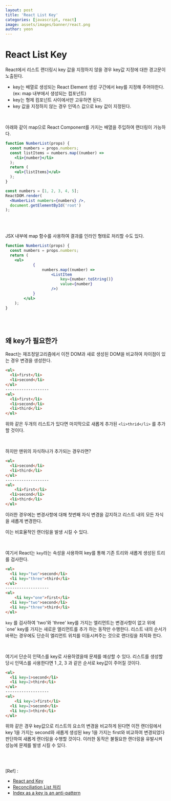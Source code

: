 ```yaml
---
layout: post
title: 'React List Key'
categories: [javascript, react]
image: assets/images/banner/react.png
author: yeon
---
```


# React List Key

React에서 리스트 랜더링시 key 값을 지정하지 않을 경우 key값 지정에 대한 경고문이 노출된다. <br>

- key는 배열로 생성되는 React Element 생성 구간에서 key를 지정해 주어야한다. (ex: map 내부에서 생성되는 컴포넌트)
- key는 형제 컴포넌트 사이에서만 고유하면 된다.
- key 값을 지정하지 않는 경우 인덱스 값으로 key 값이 지정된다.

<br>

아래와 같이 map으로 React Component를 가지는 배열을 주입하여 랜더링이 가능하다. <br>

```jsx
function NumberList(props) {
  const numbers = props.numbers;
  const listItems = numbers.map((number) =>
    <li>{number}</li>
  );
  return (
    <ul>{listItems}</ul>
  );
}

const numbers = [1, 2, 3, 4, 5];
ReactDOM.render(
  <NumberList numbers={numbers} />,
  document.getElementById('root')
);
```

<br><br>

JSX 내부에 map 함수를 사용하여 결과를 인라인 형태로 처리할 수도 있다. <br>

```jsx
function NumberList(props) {
  const numbers = props.numbers;
  return (
    <ul>
			{
				numbers.map((number) =>
					<ListItem
						key={number.toString()}
						value={number}
					/>)
			}
		</ul>
	);
}
```

<br><br>

## 왜 key가 필요한가

React는 재조정알고리즘에서 이전 DOM과 새로 생성된 DOM을 비교하여 차이점이 있는 경우 변경을 생성한다. <br>

```html
<ul>
  <li>first</li>
  <li>second</li>
</ul>
-------------------
<ul>
  <li>first</li>
  <li>second</li>
  <li>third</li>
</ul>
```

위와 같은 두개의 리스트가 있다면 마지막으로 새롭게 추가된 `<li>thrid</li>` 를 추가할 것이다. <br>

<br>

하지만 맨위의 자식하나가 추가되는 경우라면? <br>

```html
<ul>
  <li>second</li>
  <li>third</li>
</ul>
-------------------
<ul>
	<li>first</li>
  <li>second</li>
  <li>third</li>
</ul>
```

이러한 경우에는 변경사항에 대해 첫번째 자식 변경을 감지하고 리스트 내의 모든 자식을 새롭게 변경한다. <br>

이는 비효율적인 랜더링을 발생 시킬 수 있다. <br>

<br>

여기서  React는 `key`라는 속성을 사용하여 key를 통해 기존 트리와 새롭게 생성된 트리를 검사한다. <br>

```html
<ul>
  <li key="two">second</li>
  <li key="three">third</li>
</ul>
-------------------
<ul>
	<li key="one">first</li>
  <li key="two">second</li>
  <li key="three">third</li>
</ul>
```

`key` 를 검사하여 'two'와 'three' key를 가지는 엘리먼트는 변경사항이 없고 위에 `one' key를 가지는 새로운 엘리먼트를 추가 하는 동작만 수행한다. 리스트 내의 순서가 바뀌는 경우에도 단순히 엘리먼트 위치를 이동시켜주는 것으로 랜더링을 최적화 한다. <br>

<br>

여기서 단순히 인덱스를 key로 사용하였을때 문제를 예상할 수 있다. 리스트를 생성할 당시 인덱스를 사용한다면 1 ,2, 3 과 같은 순서로 key값이 주어질 것이다. <br>

```html
<ul>
  <li key=1>second</li>
  <li key=2>third</li>
</ul>
-------------------
<ul>
	<li key=1>first</li>
  <li key=2>second</li>
  <li key=3>third</li>
</ul>
```

위와 같은 경우 key값으로 리스트의 요소의 변경을 비교하게 된다면 이전 랜더링에서 key 1을 가지는 second와 새롭게 생성된 key 1을 가지는 first와 비교하여 변경되었다 판단하여 새롭게 랜더링을 수행할 것이다. 이러한 동작은 불필요한 랜더링을 유발시켜 성능에 문제를 발생 시킬 수 있다. <br>

<br><br>

[Ref] :

- [React and Key](https://ko.reactjs.org/docs/lists-and-keys.html)
- [Reconciliation List 처리](https://ko.reactjs.org/docs/reconciliation.html#recursing-on-children)
- [Index as a key is an anti-pattern](https://medium.com/@robinpokorny/index-as-a-key-is-an-anti-pattern-e0349aece318)

<br><br><br>